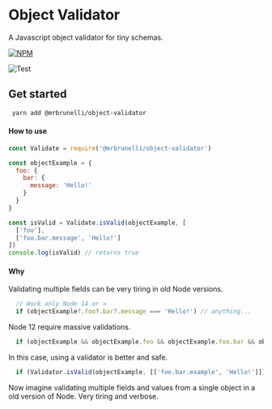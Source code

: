 # Object Validator

A Javascript object validator for tiny schemas.

[![NPM](https://nodei.co/npm/@mrbrunelli/object-validator.png?downloads=true&downloadRank=true&stars=true)](https://nodei.co/npm/@mrbrunelli/object-validator/)

![Test](https://github.com/mrbrunelli/object-validator/actions/workflows/test.yml/badge.svg)

## Get started

```sh
 yarn add @mrbrunelli/object-validator
```

#### How to use

```js
const Validate = require('@mrbrunelli/object-validator')

const objectExample = {
  foo: {
    bar: {
      message: 'Hello!'
    }
  }
}

const isValid = Validate.isValid(objectExample, [
  ['foo'],
  ['foo.bar.message', 'Hello!']
])
console.log(isValid) // returns true
```

#### Why

Validating multiple fields can be very tiring in old Node versions.

```js
  // Work only Node 14 or >
  if (objectExample?.foo?.bar?.message === 'Hello!') // anything...
```

Node 12 require massive validations.

```js
  if (objectExample && objectExample.foo && objectExample.foo.bar && objectExample.foo.bar.example === 'Hello!') // anything...
```

In this case, using a validator is better and safe.

```js
  if (Validator.isValid(objectExample, [['foo.bar.example', 'Hello!']])) // anything...
```

Now imagine validating multiple fields and values ​​from a single object in a old version of Node. Very tiring and verbose.
